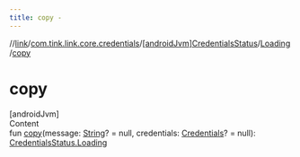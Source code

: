```yaml
---
title: copy -
---
```

//[link](../../../index.md)/[com.tink.link.core.credentials](../../index.md)/[[androidJvm]CredentialsStatus](../index.md)/[Loading](index.md)/[copy](copy.md)



# copy  
[androidJvm]  
Content  
fun [copy](copy.md)(message: [String](https://kotlinlang.org/api/latest/jvm/stdlib/kotlin/-string/index.html)? = null, credentials: [Credentials](../../../com.tink.model.credentials/[android-jvm]-credentials/index.md)? = null): [CredentialsStatus.Loading](index.md)  



